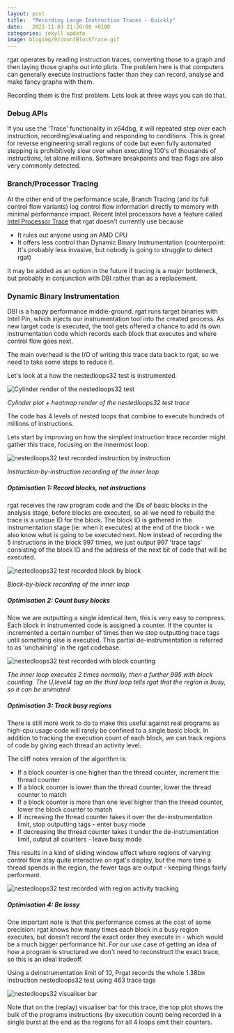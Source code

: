 ```yaml
---
layout: post
title:  "Recording Large Instruction Traces - Quickly"
date:   2021-11-03 21:20:00 +0100
categories: jekyll update
image: blogimg/0/countBlockTrace.gif
---
```


rgat operates by reading instruction traces, converting those to a graph and then laying those graphs out into plots. The problem here is that computers can generally execute instructions faster than they can record, analyse and make fancy graphs with them.

Recording them is the first problem. Lets look at three ways you can do that.

### Debug APIs

If you use the 'Trace' functionality in x64dbg, it will repeated step over each instruction, recording/evaluating and responding to conditions. This is great for reverse engineering small regions of code but even fully automated stepping is prohibitively slow over when executing 100's of thousands of instructions, let alone millions. Software breakpoints and trap flags are also very commonly detected.

### Branch/Processor Tracing

At the other end of the performance scale, Branch Tracing (and its full control flow variants) log control flow information directly to memory with minimal performance impact. Recent Intel processors have a feature called [Intel Processor Trace](http://halobates.de/pt-tracing-summit15.pdf) that rgat doesn't currently use because

* It rules out anyone using an AMD CPU
* It offers less control than Dynamic Binary Instrumentation (counterpoint: It's probably less invasive, but nobody is going to struggle to detect rgat)
  
It may be added as an option in the future if tracing is a major bottleneck, but probably in conjunction with DBI rather than as a replacement.



### Dynamic Binary Instrumentation 

DBI is a happy performance middle-ground. rgat runs target binaries with Intel Pin, which injects our instrumentation tool into the created process. As new target code is executed, the tool gets offered a chance to add its own instrumentation code which records each block that executes and where control flow goes next.

The main overhead is the I/O of writing this trace data back to rgat, so we need to take some steps to reduce it.




Let's look at a how the nestedloops32 test is instrumented.

![Cylinder render of the nestedloops32 test](/blogimg/0/nestedheat.png)

*Cylinder plot + heatmap render of the nestedloops32 test trace*

The code has 4 levels of nested loops that combine to execute hundreds of millions of instructions. 

Lets start by improving on how the simplest instruction trace recorder might gather this trace, focusing on the innermost loop:


![nestedloops32 test recorded instruction by instruction](/blogimg/0/eachInstructionTrace.gif)

*Instruction-by-instruction recording of the inner loop*

##### Optimisation 1: Record blocks, not instructions

rgat receives the raw program code and the IDs of basic blocks in the analysis stage, before blocks are executed, so all we need to rebuild the trace is a unique ID for the block. The block ID is gathered in the instrumentation stage (ie: when it executes) at the end of the block - we also know what is going to be executed next.
Now instead of recording the 5 instructions in the block 997 times, we just output 997 'trace tags' consisting of the block ID and the address of the next bit of code that will be executed. 

![nestedloops32 test recorded block by block](/blogimg/0/eachBlockTrace.gif)

*Block-by-block recording of the inner loop*

##### Optimisation 2: Count busy blocks

Now we are outputting a single identical item, this is very easy to compress. Each block in instrumented code is assigned a counter. If the counter is incremented a certain number of times then we stop outputting trace tags until something else is executed. This partial de-instrumentation is referred to as 'unchaining' in the rgat codebase. 

![nestedloops32 test recorded with block counting](/blogimg/0/countBlockTrace.gif)

*The inner loop executes 2 times normally, then a further 995 with block counting. The U,level4 tag on the third loop tells rgat that the region is busy, so it can be animated* 


##### Optimisation 3: Track busy regions

There is still more work to do to make this useful against real programs as high-cpu usage code will rarely be confined to a single basic block. 
In addition to tracking the execution count of each block, we can track regions of code by giving each thread an activity level. 

The cliff notes version of the algorithm is:
* If a block counter is one higher than the thread counter, increment the thread counter
* If a block counter is lower than the thread counter, lower the thread counter to match
* If a block counter is more than one level higher than the thread counter, lower the block counter to match
* If increasing the thread counter takes it over the de-instrumentation limit, stop outputting tags - enter busy mode
* If decreasing the thread counter takes it under the de-instrumentation limit, output all counters - leave busy mode
  
This results in a kind of sliding window effect where regions of varying control flow stay quite interactive on rgat's display, but the more time a thread spends in the region, the fewer tags are output - keeping things fairly performant.

![nestedloops32 test recorded with region activity tracking](/blogimg/0/regionActivityTrace.gif)

##### Optimisation 4: Be lossy

One important note is that this performance comes at the cost of some precision: rgat knows how many times each block in a busy region executes, but doesn't record the exact order they execute in - which would be a much bigger performance hit. For our use case of getting an idea of how a program is structured we don't need to reconstruct the exact trace, so this is an ideal tradeoff.

Using a deinstrumentation limit of 10, Prgat records the whole 1.38bn instruction nestedloops32 test using 463 trace tags

![nestedloops32 visualiser bar](/blogimg/0/nestedloopsvisbar.png)

Note that on the (replay) visualiser bar for this trace, the top plot shows the bulk of the programs instructions (by execution count) being recorded in a single burst at the end as the regions for all 4 loops emit their counters.